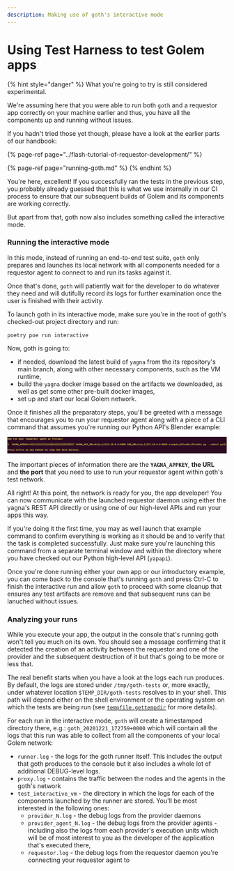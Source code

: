 ```yaml
---
description: Making use of goth's interactive mode
---
```


# Using Test Harness to test Golem apps

{% hint style="danger" %}
What you're going to try is still considered experimental.   
  
We're assuming here that you were able to run both `goth` and a requestor app correctly on your machine earlier and thus, you have all the components up and running without issues.  
  
If you hadn't tried those yet though, please have a look at the earlier parts of our handbook:

{% page-ref page="../flash-tutorial-of-requestor-development/" %}

{% page-ref page="running-goth.md" %}
{% endhint %}

You're here, excellent! If you successfully ran the tests in the previous step, you probably already guessed that this is what we use internally in our CI process to ensure that our subsequent builds of Golem and its components are working correctly.

But apart from that, goth now also includes something called the interactive mode.

### Running the interactive mode

In this mode, instead of running an end-to-end test suite, `goth` only prepares and launches its local network with all components needed for a requestor agent to connect to and run its tasks against it. 

Once that's done, `goth` will patiently wait for the developer to do whatever they need and will dutifully record its logs for further examination once the user is finished with their activity.

To launch goth in its interactive mode, make sure you're in the root of goth's checked-out project directory and run:

```text
poetry poe run interactive
```

Now, goth is going to:

* if needed, download the latest build of `yagna` from the its repository's main branch, along with other necessary components, such as the VM runtime,
* build the `yagna` docker image based on the artifacts we downloaded, as well as get some other pre-built docker images,
* set up and start our local Golem network.

Once it finishes all the preparatory steps, you'll be greeted with a message that encourages you to run your requestor agent along with a piece of a CLI command that assumes you're running our Python API's Blender example:

![](../../.gitbook/assets/goth-interactive-mode-prompt.png)

The important pieces of information there are the **`YAGNA_APPKEY`**, **the URL** and **the port** that you need to use to run your requestor agent within goth's test network.

All right! At this point, the network is ready for you, the app developer! You can now communicate with the launched requestor daemon using either the yagna's REST API directly or using one of our high-level APIs and run your apps this way. 

If you're doing it the first time, you may as well launch that example command to confirm everything is working as it should be and to verify that the task is completed successfully. Just make sure you're launching this command from a separate terminal window and within the directory where you have checked out our Python high-level API \(`yapapi`\).

Once you're done running either your own app or our introductory example, you can come back to the console that's running `goth` and press Ctrl-C to finish the interactive run and allow `goth` to proceed with some cleanup that ensures any test artifacts are remove and that subsequent runs can be lanuched without issues.

### Analyzing your runs

While you execute your app, the output in the console that's running goth won't tell you much on its own. You should see a message confirming that it detected the creation of an activity between the requestor and one of the provider and the subsequent destruction of it but that's going to be more or less that.

The real benefit starts when you have a look at the logs each run produces. By default, the logs are stored under `/tmp/goth-tests` or, more exactly, under whatever location `$TEMP_DIR/goth-tests` resolves to in your shell. This path will depend either on the shell environment or the operating system on which the tests are being run \(see [`tempfile.gettempdir`](https://docs.python.org/3/library/tempfile.html) for more details\).

For each run in the interactive mode, `goth` will create a timestamped directory there, e.g.: `goth_20201221_172759+0000` which will contain all the logs that this run was able to collect from all the components of your local Golem network:

* `runner.log` - the logs for the goth runner itself. This includes the output that goth produces to the console but it also includes a whole lot of additional DEBUG-level logs.
* `proxy.log` - contains the traffic between the nodes and the agents in the goth's network
* `test_interactive_vm` - the directory in which the logs for each of the components launched by the runner are stored. You'll be most interested in the following ones:
  * `provider_N.log` - the debug logs from the provider daemons
  * `provider_agent_N.log` - the debug logs from the provider agents - including also the logs from each provider's execution units which will be of most interest to you as the developer of the application that's executed there,
  * `requestor.log` - the debug logs from the requestor daemon you're connecting your requestor agent to

